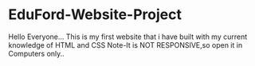 # EduFord-Website-Project

Hello Everyone...
This is my first website that i have built with my current knowledge of HTML and CSS
Note-It is NOT RESPONSIVE,so open it in Computers only..
